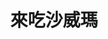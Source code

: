 ---
title: "來吃沙威瑪"
description: "來吃沙威瑪"
layout: shop
keywords:
  - 美食競賽
  - 台灣美食
  - 美食精選
datePublished: "2025-06-30"
dateModified: "2025-07-07"
city: "高雄市"
district: "左營區"
address: "高雄市左營區裕誠路南屏路"
phone: "0908165665"
geo: "22.66596001902006, 120.29972647159076"
google_map: "https://maps.app.goo.gl/1ntgoxyk5JkkQ8dy7"
footinder: "https://footinder.com.tw/%E9%AB%98%E9%9B%84%E5%B8%82%E9%BC%93%E5%B1%B1%E5%8D%80/362081/"
official: "https://www.instagram.com/turkish_shawarma_tw/"
award:
  - name: "夜市王"
    year: "2024"
    entries:
      - nightMarket: "瑞豐夜市"
        food_type: "老字號"
        rank: "第四名"

---